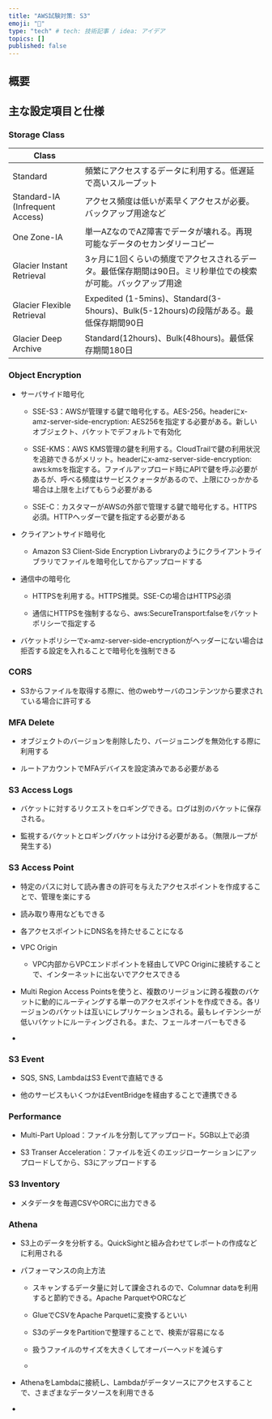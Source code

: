 ```yaml
---
title: "AWS試験対策: S3"
emoji: "💬"
type: "tech" # tech: 技術記事 / idea: アイデア
topics: []
published: false
---
```


## 概要

## 主な設定項目と仕様

### Storage Class

| Class                           |                                                                        |
| ------------------------------- | ---------------------------------------------------------------------- |
| Standard                        | 頻繁にアクセスするデータに利用する。低遅延で高いスループット                                         |
| Standard-IA (Infrequent Access) | アクセス頻度は低いが素早くアクセスが必要。バックアップ用途など                                        |
| One Zone-IA                     | 単一AZなのでAZ障害でデータが壊れる。再現可能なデータのセカンダリーコピー                                 |
| Glacier Instant Retrieval       | 3ヶ月に1回くらいの頻度でアクセスされるデータ。最低保存期間は90日。ミリ秒単位での検索が可能。バックアップ用途               |
| Glacier Flexible Retrieval      | Expedited (1-5mins)、Standard(3-5hours)、Bulk(5-12hours)の段階がある。最低保存期間90日 |
| Glacier Deep Archive            | Standard(12hours)、Bulk(48hours)。最低保存期間180日                             |

### Object Encryption

- サーバサイド暗号化
  
  - SSE-S3：AWSが管理する鍵で暗号化する。AES-256。headerにx-amz-server-side-encryption: AES256を指定する必要がある。新しいオブジェクト、バケットでデフォルトで有効化
  
  - SSE-KMS：AWS KMS管理の鍵を利用する。CloudTrailで鍵の利用状況を追跡できるがメリット。headerにx-amz-server-side-encryption: aws:kmsを指定する。ファイルアップロード時にAPIで鍵を呼ぶ必要があるが、呼べる頻度はサービスクォータがあるので、上限にひっかかる場合は上限を上げてもらう必要がある
  
  - SSE-C：カスタマーがAWSの外部で管理する鍵で暗号化する。HTTPS必須。HTTPヘッダーで鍵を指定する必要がある

- クライアントサイド暗号化
  
  - Amazon S3 Client-Side Encryption Livbraryのようにクライアントライブラリでファイルを暗号化してからアップロードする

- 通信中の暗号化
  
  - HTTPSを利用する。HTTPS推奨。SSE-Cの場合はHTTPS必須
  
  - 通信にHTTPSを強制するなら、aws:SecureTransport:falseをバケットポリシーで指定する

- バケットポリシーでx-amz-server-side-encryptionがヘッダーにない場合は拒否する設定を入れることで暗号化を強制できる

### CORS

- S3からファイルを取得する際に、他のwebサーバのコンテンツから要求されている場合に許可する

### MFA Delete

- オブジェクトのバージョンを削除したり、バージョニングを無効化する際に利用する

- ルートアカウントでMFAデバイスを設定済みである必要がある

### S3 Access Logs

- バケットに対するリクエストをロギングできる。ログは別のバケットに保存される。

- 監視するバケットとロギングバケットは分ける必要がある。（無限ループが発生する)

### S3 Access Point

- 特定のパスに対して読み書きの許可を与えたアクセスポイントを作成することで、管理を楽にする

- 読み取り専用などもできる

- 各アクセスポイントにDNS名を持たせることになる

- VPC Origin
  
  - VPC内部からVPCエンドポイントを経由してVPC Originに接続することで、インターネットに出ないでアクセスできる

- Multi Region Access Pointsを使うと、複数のリージョンに跨る複数のバケットに動的にルーティングする単一のアクセスポイントを作成できる。各リージョンのバケットは互いにレプリケーションされる。最もレイテンシーが低いバケットにルーティングされる。また、フェールオーバーもできる

- 



### S3 Event

- SQS, SNS, LambdaはS3 Eventで直結できる

- 他のサービスもいくつかはEventBridgeを経由することで連携できる

### Performance

- Multi-Part Upload：ファイルを分割してアップロード。5GB以上で必須

- S3 Transer Acceleration：ファイルを近くのエッジローケーションにアップロードしてから、S3にアップロードする

### S3 Inventory

- メタデータを毎週CSVやORCに出力できる

### Athena

- S3上のデータを分析する。QuickSightと組み合わせてレポートの作成などに利用される

- パフォーマンスの向上方法
  
  - スキャンするデータ量に対して課金されるので、Columnar dataを利用すると節約できる。Apache ParquetやORCなど
  
  - GlueでCSVをApache Parquetに変換するといい
  
  - S3のデータをPartitionで整理することで、検索が容易になる
  
  - 扱うファイルのサイズを大きくしてオーバーヘッドを減らす
  
  - 

- AthenaをLambdaに接続し、Lambdaがデータソースにアクセスすることで、さまざまなデータソースを利用できる

- 